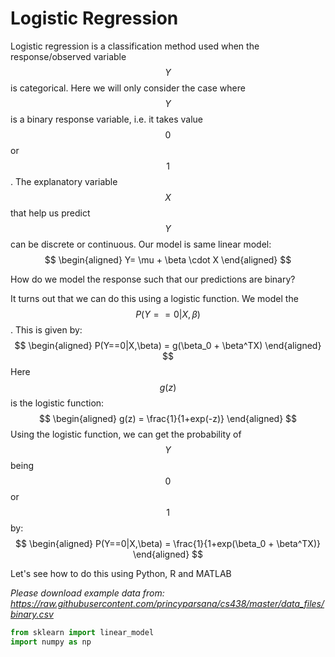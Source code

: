 # Logistic Regression

Logistic regression is a classification method used when the response/observed variable $$Y$$ is categorical. Here we will only consider the case where $$Y$$ is a binary response variable, i.e. it takes value $$0$$ or $$1$$. The explanatory variable $$X$$ that help us predict $$Y$$ can be discrete or continuous. Our model is same linear model:
$$
\begin{aligned}
Y= \mu + \beta \cdot X
\end{aligned}
$$

How do we model the response such that our predictions are binary?

It turns out that we can do this using a logistic function. We model the $$P(Y==0|X,\beta)$$. This is given by:
$$
\begin{aligned}
P(Y==0|X,\beta) = g(\beta_0 + \beta^TX)
\end{aligned}
$$
Here $$g(z)$$ is the logistic function:
$$
\begin{aligned}
g(z) = \frac{1}{1+exp(-z)}
\end{aligned}
$$
Using the logistic function, we can get the probability of $$Y$$ being $$0$$ or $$1$$ by:
$$
\begin{aligned}
P(Y==0|X,\beta) = \frac{1}{1+exp(\beta_0 + \beta^TX)}
\end{aligned}
$$

Let's see how to do this using Python, R and MATLAB

*Please download example data from: https://raw.githubusercontent.com/princyparsana/cs438/master/data_files/binary.csv*

```python
from sklearn import linear_model
import numpy as np


```